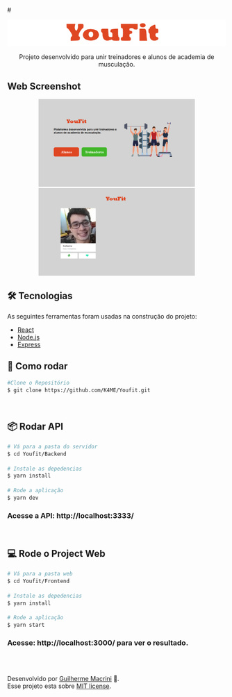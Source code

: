 <!---Logo do Projeto -->

#<p align="center" >
![Alt text](/images/YouFit.svg?raw=true "YouFit")

</p>

<!--- Descrição do Projeto-->
<p align="center">Projeto desenvolvido para unir treinadores e alunos de academia de musculação.</p>

## Web Screenshot

<p align="center" >
<img src="landing.PNG" alt="web-landing" width="360"/>  <img src="trainer.PNG" alt="web-landing" width="360"/> 
</p>

## 🛠 Tecnologias

As seguintes ferramentas foram usadas na construção do projeto:

- [React](https://pt-br.reactjs.org/)
- [Node.js](https://nodejs.org/en/)
- [Express](https://expressjs.com/)

## 👷 Como rodar

```bash
#Clone o Repositório
$ git clone https://github.com/K4ME/Youfit.git
```

<br/>

## 📦 Rodar API

```sh
# Vá para a pasta do servidor
$ cd Youfit/Backend

# Instale as depedencias
$ yarn install

# Rode a aplicação
$ yarn dev
```

### Acesse a API: http://localhost:3333/

<br/>

## 💻 Rode o Project Web

```sh
# Vá para a pasta web
$ cd Youfit/Frontend

# Instale as depedencias
$ yarn install

# Rode a aplicação
$ yarn start
```

### Acesse: http://localhost:3000/ para ver o resultado.

<br/>
<br/>

Desenvolvido por [Guilherme Macrini](https://github.com/K4ME) 🚀. <br/>
Esse projeto esta sobre [MIT license](./LICENSE).
